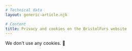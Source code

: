 ```yaml
---
# Technical data
layout: generic-article.njk

# Content
title: Privacy and cookies on the BristolFurs website
---
```


We don't use any cookies. 🤷

